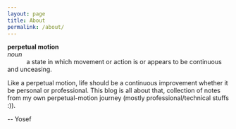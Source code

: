 ```yaml
---
layout: page
title: About
permalink: /about/
---
```


**perpetual motion**    
*noun*  
&nbsp;&nbsp;&nbsp;&nbsp;&nbsp;&nbsp;&nbsp;&nbsp;&nbsp;&nbsp;
a state in which movement or action is or appears to be continuous and unceasing.

Like a perpetual motion, life should be a continuous improvement whether it be personal or professional.
This blog is all about that, collection of notes from my own perpetual-motion journey (mostly professional/technical stuffs :)).

-- Yosef


